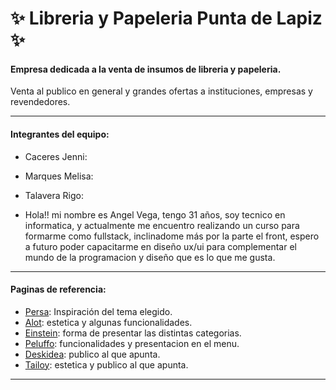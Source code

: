 # ✨ Libreria y Papeleria Punta de Lapiz ✨
#### Empresa dedicada a la venta de insumos de libreria y papeleria.
Venta al publico en general y grandes ofertas a instituciones, empresas y revendedores.

***
#### Integrantes del equipo:
- Caceres Jenni:

- Marques Melisa:

- Talavera Rigo:

- Hola!! mi nombre es Angel  Vega, tengo 31 años, soy tecnico en informatica, y actualmente me encuentro realizando un curso para formarme como fullstack, inclinadome más por la parte el front, espero a futuro poder capacitarme en diseño ux/ui para complementar el mundo de la programacion y diseño que es lo que me gusta.

***
#### Paginas de referencia:

- [Persa](https://libreriapersa.com/ "Persa"): Inspiración del tema elegido.
- [Alot](https://www.alot.com.ar "Alot"): estetica y algunas funcionalidades.
- [Einstein](https://einsteinlibreria.com.ar/ "Einstein"): forma de presentar las distintas categorias.
- [Peluffo](https://libreriapeluffo.com.ar "Peluffo"): funcionalidades y presentacion en el menu.
- [Deskidea](https://www.deskidea.com "Deskidea"): publico al que apunta.
- [Tailoy](https://www.tailoy.com.pe/ "Tailoy"): estetica y publico al que apunta.

***

